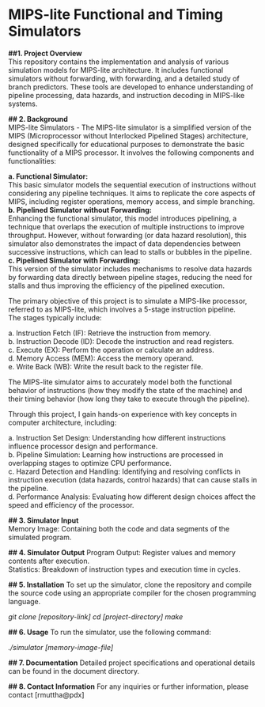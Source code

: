 
# MIPS-lite Functional and Timing Simulators

**##1. Project Overview**<br>
This repository contains the implementation and analysis of various simulation models for MIPS-lite architecture. It includes functional simulators without forwarding, with forwarding, and a detailed study of branch predictors. These tools are developed to enhance understanding of pipeline processing, data hazards, and instruction decoding in MIPS-like systems.

**## 2. Background**<br>
MIPS-lite Simulators - The MIPS-lite simulator is a simplified version of the MIPS (Microprocessor without Interlocked Pipelined Stages) architecture, designed specifically for educational purposes to demonstrate the basic functionality of a MIPS processor. It involves the following components and functionalities:

  **a. Functional Simulator:**<br> 
This basic simulator models the sequential execution of instructions without considering any pipeline techniques. 
It aims to replicate the core aspects of MIPS, including register operations, memory access, and simple branching.<br>
  **b. Pipelined Simulator without Forwarding:**<br>
Enhancing the functional simulator, this model introduces pipelining, a technique that overlaps the 
execution of multiple instructions to improve throughput. However, without forwarding (or data hazard resolution), 
this simulator also demonstrates the impact of data dependencies between successive instructions, which can lead to stalls or bubbles in the pipeline.<br>
  **c. Pipelined Simulator with Forwarding:**<br>
This version of the simulator includes mechanisms to resolve data hazards by forwarding data directly between pipeline stages, 
reducing the need for stalls and thus improving the efficiency of the pipelined execution.<br>

The primary objective of this project is to simulate a MIPS-like processor, referred to as MIPS-lite, which involves a 5-stage instruction pipeline.<br>
The stages typically include:

a. Instruction Fetch (IF): Retrieve the instruction from memory.<br>
b. Instruction Decode (ID): Decode the instruction and read registers.<br>
c. Execute (EX): Perform the operation or calculate an address.<br>
d. Memory Access (MEM): Access the memory operand.<br>
e. Write Back (WB): Write the result back to the register file.<br>

The MIPS-lite simulator aims to accurately model both the functional behavior of instructions 
(how they modify the state of the machine) and their timing behavior (how long they take to execute through the pipeline).

Through this project, I gain hands-on experience with key concepts in computer architecture, including:

a. Instruction Set Design: Understanding how different instructions influence processor design and performance.<br>
b. Pipeline Simulation: Learning how instructions are processed in overlapping stages to optimize CPU performance.<br>
c. Hazard Detection and Handling: Identifying and resolving conflicts in instruction execution (data hazards, control hazards) that can cause stalls in the pipeline.<br>
d. Performance Analysis: Evaluating how different design choices affect the speed and efficiency of the processor.<br>

**## 3. Simulator Input**<br>
Memory Image: Containing both the code and data segments of the simulated program.<br>

**## 4. Simulator Output**
Program Output: Register values and memory contents after execution.<br>
Statistics: Breakdown of instruction types and execution time in cycles.<br>

**## 5. Installation**
To set up the simulator, clone the repository and compile the source code using an appropriate compiler for the chosen programming language.<br>

_git clone [repository-link]_
_cd [project-directory]_
_make_ <br>

**## 6. Usage**
To run the simulator, use the following command:<br>

_./simulator [memory-image-file]_ <br>

**## 7. Documentation**
Detailed project specifications and operational details can be found in the document directory.


**## 8. Contact Information**
For any inquiries or further information, please contact [rmuttha@pdx]
